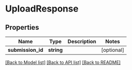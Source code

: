 # UploadResponse

## Properties
Name | Type | Description | Notes
------------ | ------------- | ------------- | -------------
**submission_id** | **string** |  | [optional] 

[[Back to Model list]](../README.md#documentation-for-models) [[Back to API list]](../README.md#documentation-for-api-endpoints) [[Back to README]](../README.md)


